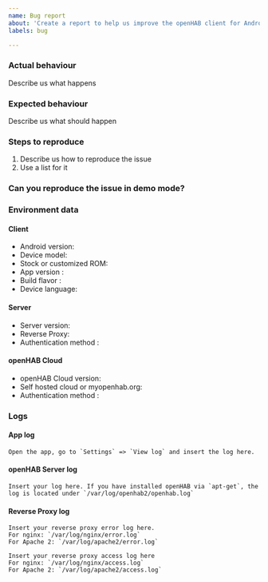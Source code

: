 ```yaml
---
name: Bug report
about: 'Create a report to help us improve the openHAB client for Android'
labels: bug

---
```


<!-- Please search the issue, if there is one with your issue -->

### Actual behaviour
Describe us what happens


### Expected behaviour
Describe us what should happen

 
### Steps to reproduce
1. Describe us how to reproduce the issue
2. Use a list for it


### Can you reproduce the issue in demo mode?
<!-- You dont need to fill all server related information, when you can reproduce the bug in demo mode -->
<!-- Only on a specific subpage? -->


### Environment data
#### Client
* Android version: 
* Device model: 
* Stock or customized ROM: 
* App version <!-- Can be found under "About" -->: 
* Build flavor <!-- Play Store and GitHub = "Full", F-Droid = "Foss". If self-built and you haven't changed the flavor, it's Foss -->: 
* Device language: 

#### Server
* Server version: 
* Reverse Proxy: 
* Authentication method <!--(None, user and password, SSL Client certificate)-->: 

#### openHAB Cloud
* openHAB Cloud version: 
* Self hosted cloud or myopenhab.org: 
* Authentication method <!--(None, user and password, SSL Client certificate)-->: 

### Logs
#### App log
```
Open the app, go to `Settings` => `View log` and insert the log here.
```

#### openHAB Server log
```
Insert your log here. If you have installed openHAB via `apt-get`, the log is located under `/var/log/openhab2/openhab.log`
```

#### Reverse Proxy log
```
Insert your reverse proxy error log here.
For nginx: `/var/log/nginx/error.log`
For Apache 2: `/var/log/apache2/error.log`
```
```
Insert your reverse proxy access log here
For nginx: `/var/log/nginx/access.log`
For Apache 2: `/var/log/apache2/access.log`
```
